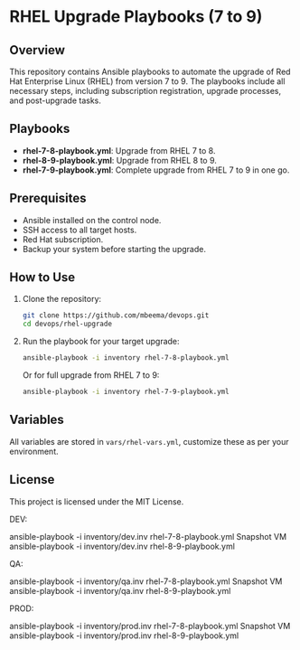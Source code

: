 # RHEL Upgrade Playbooks (7 to 9)

## Overview
This repository contains Ansible playbooks to automate the upgrade of Red Hat Enterprise Linux (RHEL) from version 7 to 9. The playbooks include all necessary steps, including subscription registration, upgrade processes, and post-upgrade tasks.

## Playbooks
- **rhel-7-8-playbook.yml**: Upgrade from RHEL 7 to 8.
- **rhel-8-9-playbook.yml**: Upgrade from RHEL 8 to 9.
- **rhel-7-9-playbook.yml**: Complete upgrade from RHEL 7 to 9 in one go.

## Prerequisites
- Ansible installed on the control node.
- SSH access to all target hosts.
- Red Hat subscription.
- Backup your system before starting the upgrade.

## How to Use
1. Clone the repository:
    ```bash
    git clone https://github.com/mbeema/devops.git
    cd devops/rhel-upgrade
    ```

2. Run the playbook for your target upgrade:
    ```bash
    ansible-playbook -i inventory rhel-7-8-playbook.yml
    ```

    Or for full upgrade from RHEL 7 to 9:
    ```bash
    ansible-playbook -i inventory rhel-7-9-playbook.yml
    ```

## Variables
All variables are stored in `vars/rhel-vars.yml`, customize these as per your environment.

## License
This project is licensed under the MIT License.



DEV:

ansible-playbook -i inventory/dev.inv rhel-7-8-playbook.yml
Snapshot VM
ansible-playbook -i inventory/dev.inv rhel-8-9-playbook.yml




QA:

ansible-playbook -i inventory/qa.inv rhel-7-8-playbook.yml
Snapshot VM
ansible-playbook -i inventory/qa.inv rhel-8-9-playbook.yml




PROD:

ansible-playbook -i inventory/prod.inv rhel-7-8-playbook.yml
Snapshot VM
ansible-playbook -i inventory/prod.inv rhel-8-9-playbook.yml


